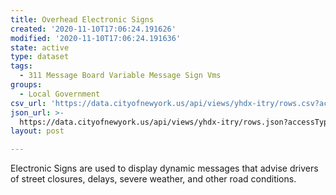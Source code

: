 ```yaml
---
title: Overhead Electronic Signs
created: '2020-11-10T17:06:24.191626'
modified: '2020-11-10T17:06:24.191636'
state: active
type: dataset
tags:
  - 311 Message Board Variable Message Sign Vms
groups:
  - Local Government
csv_url: 'https://data.cityofnewyork.us/api/views/yhdx-itry/rows.csv?accessType=DOWNLOAD'
json_url: >-
  https://data.cityofnewyork.us/api/views/yhdx-itry/rows.json?accessType=DOWNLOAD
layout: post

---
```

Electronic Signs are used to display dynamic messages that advise drivers of street closures, delays, severe weather, and other road conditions.

